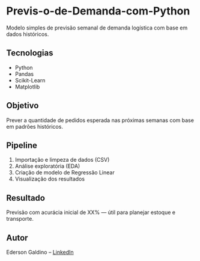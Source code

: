 # Previs-o-de-Demanda-com-Python

Modelo simples de previsão semanal de demanda logística com base em dados históricos.

## Tecnologias
- Python
- Pandas
- Scikit-Learn
- Matplotlib

## Objetivo
Prever a quantidade de pedidos esperada nas próximas semanas com base em padrões históricos.

## Pipeline
1. Importação e limpeza de dados (CSV)
2. Análise exploratória (EDA)
3. Criação de modelo de Regressão Linear
4. Visualização dos resultados

## Resultado
Previsão com acurácia inicial de XX% — útil para planejar estoque e transporte.

## Autor
Ederson Galdino – [LinkedIn](https://www.linkedin.com/in/ederson-galdino-da-silva)
